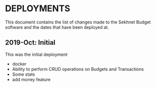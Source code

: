 # DEPLOYMENTS
This document contains the list of changes made 
to the Sekhnet Budget software and
the dates that have been deployed at.

2019-Oct: Initial
--------
This was the initial deployment
   - docker
   - Ability to perform CRUD operations
     on Budgets and Transactions
   - Some stats
   - add money feature 
   
   

   